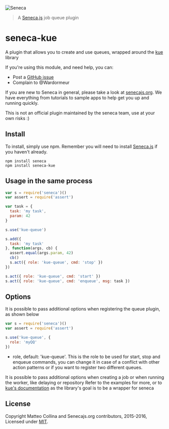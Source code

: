 ![Seneca](http://senecajs.org/files/assets/seneca-logo.png)
> A [Seneca.js][] job queue plugin

# seneca-kue

A plugin that allows you to create and use queues, wrapped around the [kue](https://github.com/Automattic/kue) library

If you're using this module, and need help, you can:
- Post a [GitHub issue][]
- Complain to @Wardormeur

If you are new to Seneca in general, please take a look at [senecajs.org][]. We have everything from
tutorials to sample apps to help get you up and running quickly.

This is not an official plugin maintained by the seneca team, use at your own risks :)

## Install
To install, simply use npm. Remember you will need to install [Seneca.js][] if you haven't already.

```
npm install seneca
npm install seneca-kue
```

## Usage in the same process

```js
var s = require('seneca')()
var assert = require('assert')

var task = {
  task: 'my task',
  param: 42
}

s.use('kue-queue')

s.add({
  task: 'my task'
}, function(args, cb) {
  assert.equal(args.param, 42)
  cb()
  s.act({ role: 'kue-queue', cmd: 'stop' })
})

s.act({ role: 'kue-queue', cmd: 'start' })
s.act({ role: 'kue-queue', cmd: 'enqueue', msg: task })
```

## Options

It is possible to pass additional options when registering the queue plugin, as shown below

```js
var s = require('seneca')()
var assert = require('assert')

s.use('kue-queue', {
  role: 'myQQ'
})
```

- role, default: 'kue-queue'. This is the role to be used for start, stop and enqueue commands, you can change it in case of a conflict with other action patterns or if you want to register two different queues.

It is possible to pass additional options when creating a job or when running the worker, like delaying or repository
Refer to the examples for more, or to [kue's documentation](https://github.com/Automattic/kue) as the library's goal is to be a wrapper for seneca


## License
Copyright Matteo Collina and Senecajs.org contributors, 2015-2016, Licensed under [MIT][].


[MIT]: ./LICENSE
[Senecajs org]: https://github.com/senecajs/
[senecajs.org]: http://senecajs.org/
[Seneca.js]: https://www.npmjs.com/package/seneca
[GitHub issue]: https://github.com/senecajs/seneca-kue/issues
[@senecajs]: http://twitter.com/senecajs
